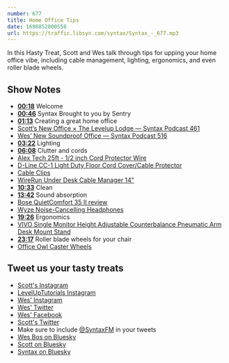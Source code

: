 ```yaml
---
number: 677
title: Home Office Tips
date: 1696852800558
url: https://traffic.libsyn.com/syntax/Syntax_-_677.mp3
---
```


In this Hasty Treat, Scott and Wes talk through tips for upping your home office vibe, including cable management, lighting, ergonomics, and even roller blade wheels.

## Show Notes

- **[00:18](#t=00:18)** Welcome
- **[00:46](#t=00:46)** Syntax Brought to you by Sentry
- **[01:13](#t=01:13)** Creating a great home office
- [Scott’s New Office × The Levelup Lodge — Syntax Podcast 461](https://syntax.fm/show/461/scott-s-new-office-the-levelup-lodge)
- [Wes’ New Soundproof Office — Syntax Podcast 516](https://syntax.fm/show/516/wes-new-soundproof-office)
- **[03:22](#t=03:22)** Lighting
- **[06:08](#t=06:08)** Clutter and cords
- [Alex Tech 25ft - 1/2 inch Cord Protector Wire](https://www.amazon.com/gp/product/B07FXF12HC?th=1&linkCode=sl1&linkId=da2e085408f2747f2dbe50d6a896395e&language=en_US)
- [D-Line CC-1 Light Duty Floor Cord Cover/Cable Protector](https://www.amazon.com/D-Line-CC-1-Protector-Protect-Prevent/dp/B0078NU4C6?crid=LMFO8SSGVXS1&keywords=cable+floor&qid=1695741312&sprefix=cable+floo,aps,118&sr=8-3&linkCode=sl1&linkId=1983d2f473f729984cbd6d96f6ee5845&language=en_US&th=1)
- [Cable Clips](https://www.amazon.com/gp/product/B071FXZBMV?linkCode=sl1&linkId=2bf61b890313d85cc4a6575438fa7d70&language=en_US)
- [WireRun Under Desk Cable Manager 14"](https://www.amazon.com/gp/product/B07BB7N162?th=1&linkCode=sl1&linkId=6bade2a04792398ce711d2936d28a185&language=en_US)
- **[10:33](#t=10:33)** Clean
- **[13:42](#t=13:42)** Sound absorption
- [Bose QuietComfort 35 II review](https://www.soundguys.com/bose-qc35-ii-review-14264/)
- [Wyze Noise-Cancelling Headphones](https://www.wyze.com/products/wyze-headphones)
- **[19:26](#t=19:26)** Ergonomics
- [VIVO Single Monitor Height Adjustable Counterbalance Pneumatic Arm Desk Mount Stand](https://www.amazon.com/VIVO-Adjustable-Articulating-Counterbalance-STAND-V001O/dp/B01NH0HTM5?crid=2R12Y25XLIZ97&keywords=vivo+monitor+arm&qid=1695743662&sprefix=vivo+monitor+arm,aps,118&sr=8-5&linkCode=sl1&linkId=b4792743b241c149fbe862b0cd2069c0&language=en_US&th=1)
- **[23:17](#t=23:17)** Roller blade wheels for your chair
- [Office Owl Caster Wheels](https://www.amazon.ca/dp/B01KET1PUA?crid=346I5T7WPFB50&keywords=roller+blade+wheels+office+chairs&sprefix=roller+bl,aps,111&th=1&language=en_US&sr=8-5&linkCode=gs2&linkId=5eb71e0b6e169b358de273eb58cfed5f&tag=isi777-20)

## Tweet us your tasty treats

- [Scott's Instagram](https://www.instagram.com/stolinski/)
- [LevelUpTutorials Instagram](https://www.instagram.com/LevelUpTutorials/)
- [Wes' Instagram](https://www.instagram.com/wesbos/)
- [Wes' Twitter](https://twitter.com/wesbos)
- [Wes' Facebook](https://www.facebook.com/wesbos.developer)
- [Scott's Twitter](https://twitter.com/stolinski)
- Make sure to include [@SyntaxFM](https://twitter.com/SyntaxFM) in your tweets
- [Wes Bos on Bluesky](https://bsky.app/profile/wesbos.com)
- [Scott on Bluesky](https://bsky.app/profile/tolin.ski)
- [Syntax on Bluesky](https://bsky.app/profile/syntax.fm)
